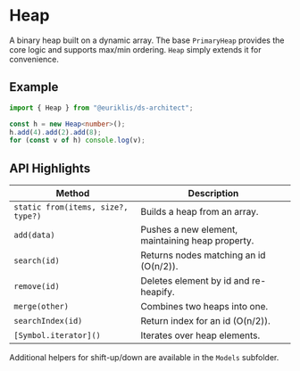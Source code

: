 # Heap<T>

A binary heap built on a dynamic array. The base `PrimaryHeap` provides the core logic and supports max/min ordering. `Heap` simply extends it for convenience.

## Example

```ts
import { Heap } from "@euriklis/ds-architect";

const h = new Heap<number>();
h.add(4).add(2).add(8);
for (const v of h) console.log(v);
```

## API Highlights

| Method                             | Description                                      |
| ---------------------------------- | ------------------------------------------------ |
| `static from(items, size?, type?)` | Builds a heap from an array.                     |
| `add(data)`                        | Pushes a new element, maintaining heap property. |
| `search(id)`                       | Returns nodes matching an id (O(n/2)).           |
| `remove(id)`                       | Deletes element by id and re-heapify.            |
| `merge(other)`                     | Combines two heaps into one.                     |
| `searchIndex(id)`                  | Return index for an id (O(n/2)).                 |
| `[Symbol.iterator]()`              | Iterates over heap elements.                     |

Additional helpers for shift-up/down are available in the `Models` subfolder.
